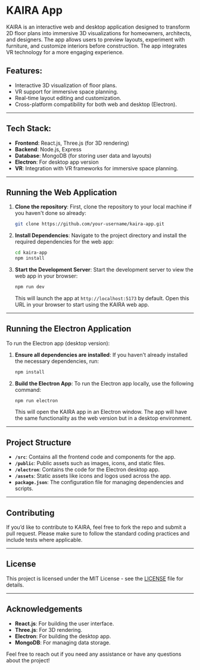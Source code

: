 # KAIRA App

KAIRA is an interactive web and desktop application designed to transform 2D floor plans into immersive 3D visualizations for homeowners, architects, and designers. The app allows users to preview layouts, experiment with furniture, and customize interiors before construction. The app integrates VR technology for a more engaging experience.

## Features:
- Interactive 3D visualization of floor plans.
- VR support for immersive space planning.
- Real-time layout editing and customization.
- Cross-platform compatibility for both web and desktop (Electron).

---

## Tech Stack:
- **Frontend**: React.js, Three.js (for 3D rendering)
- **Backend**: Node.js, Express
- **Database**: MongoDB (for storing user data and layouts)
- **Electron**: For desktop app version
- **VR**: Integration with VR frameworks for immersive space planning.

---

## Running the Web Application

1. **Clone the repository**:
   First, clone the repository to your local machine if you haven't done so already:
   ```bash
   git clone https://github.com/your-username/kaira-app.git
   ```

2. **Install Dependencies**:
   Navigate to the project directory and install the required dependencies for the web app:
   ```bash
   cd kaira-app
   npm install
   ```

3. **Start the Development Server**:
   Start the development server to view the web app in your browser:
   ```bash
   npm run dev
   ```
   This will launch the app at `http://localhost:5173` by default. Open this URL in your browser to start using the KAIRA web app.

---

## Running the Electron Application

To run the Electron app (desktop version):

1. **Ensure all dependencies are installed**:
   If you haven't already installed the necessary dependencies, run:
   ```bash
   npm install
   ```

2. **Build the Electron App**:
   To run the Electron app locally, use the following command:
   ```bash
   npm run electron
   ```
   This will open the KAIRA app in an Electron window. The app will have the same functionality as the web version but in a desktop environment.

---

## Project Structure

- **`/src`**: Contains all the frontend code and components for the app.
- **`/public`**: Public assets such as images, icons, and static files.
- **`/electron`**: Contains the code for the Electron desktop app.
- **`/assets`**: Static assets like icons and logos used across the app.
- **`package.json`**: The configuration file for managing dependencies and scripts.

---

## Contributing

If you’d like to contribute to KAIRA, feel free to fork the repo and submit a pull request. Please make sure to follow the standard coding practices and include tests where applicable.

---

## License

This project is licensed under the MIT License - see the [LICENSE](LICENSE) file for details.

---

## Acknowledgements

- **React.js**: For building the user interface.
- **Three.js**: For 3D rendering.
- **Electron**: For building the desktop app.
- **MongoDB**: For managing data storage.

Feel free to reach out if you need any assistance or have any questions about the project!

